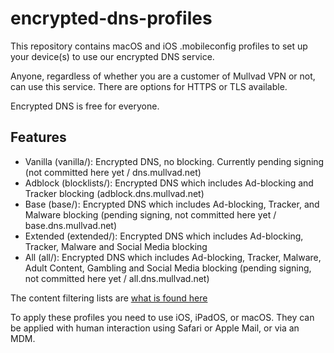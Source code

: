 # encrypted-dns-profiles

This repository contains macOS and iOS .mobileconfig profiles to set up your device(s) to use our encrypted DNS service.

Anyone, regardless of whether you are a customer of Mullvad VPN or not, can use this service. There are options for HTTPS or TLS available.

Encrypted DNS is free for everyone.

## Features

- Vanilla (vanilla/): Encrypted DNS, no blocking. Currently pending signing (not committed here yet / dns.mullvad.net)
- Adblock (blocklists/): Encrypted DNS which includes Ad-blocking and Tracker blocking (adblock.dns.mullvad.net)
- Base (base/): Encrypted DNS which includes Ad-blocking, Tracker, and Malware blocking (pending signing, not committed here yet / base.dns.mullvad.net)
- Extended (extended/): Encrypted DNS which includes Ad-blocking, Tracker, Malware and Social Media blocking
- All (all/): Encrypted DNS which includes Ad-blocking, Tracker, Malware, Adult Content, Gambling and Social Media blocking (pending signing, not committed here yet / all.dns.mullvad.net)

The content filtering lists are [what is found here](https://github.com/mullvad/dns-blocklists)

To apply these profiles you need to use iOS, iPadOS, or macOS. They can be applied with human interaction using Safari or Apple Mail, or via an MDM.
